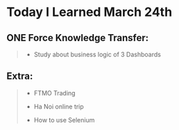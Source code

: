 # Today I Learned March 24th

## ONE Force Knowledge Transfer:
> - Study about business logic of 3 Dashboards

## Extra:
> - FTMO Trading
>
> - Ha Noi online trip
>
> - How to use Selenium